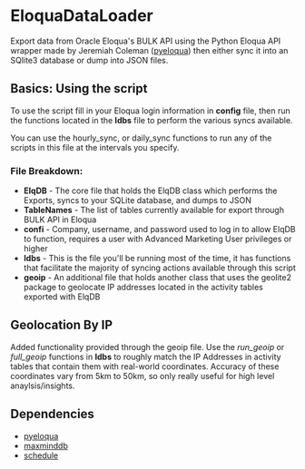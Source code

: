 # EloquaDataLoader
Export data from Oracle Eloqua's BULK API using the Python Eloqua API wrapper made by Jeremiah Coleman ([pyeloqua](https://pypi.python.org/pypi/pyeloqua/0.5.6)) then either sync it into an SQlite3 database or dump into JSON files.

## Basics: Using the script
To use the script fill in your Eloqua login information in **config** file, then run the functions located in the **ldbs** file to perform the various syncs available.

You can use the hourly_sync, or daily_sync functions to run any of the scripts in this file at the intervals you specify.

### File Breakdown:
* **ElqDB** - The core file that holds the ElqDB class which performs the Exports, syncs to your SQLite database, and dumps to JSON
* **TableNames** - The list of tables currently available for export through BULK API in Eloqua
* **confi** - Company, username, and password used to log in to allow ElqDB to function, requires a user with Advanced Marketing User privileges or higher
* **ldbs** - This is the file you'll be running most of the time, it has functions that facilitate the majority of syncing actions available through this script
* **geoip** - An additional file that holds another class that uses the geolite2 package to geolocate IP addresses located in the activity tables exported with ElqDB

## Geolocation By IP
Added functionality provided through the geoip file. Use the *run_geoip* or *full_geoip* functions in **ldbs** to roughly match the IP Addresses in activity tables that contain them with real-world coordinates. Accuracy of these coordinates vary from 5km to 50km, so only really useful for high level anaylsis/insights. 

## Dependencies
* [pyeloqua](https://pypi.python.org/pypi/pyeloqua/0.5.6)
* [maxminddb](https://pypi.python.org/pypi/maxminddb)
* [schedule](https://pypi.python.org/pypi/schedule)
